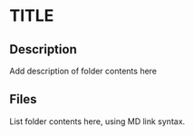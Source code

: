 # TITLE

## Description

Add description of folder contents here

## Files

List folder contents here, using MD link syntax.